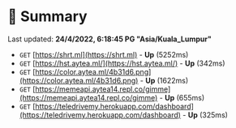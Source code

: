 # 📖 Summary
Last updated: **24/4/2022, 6:18:45 PG "Asia/Kuala_Lumpur"**

- `GET` [https://shrt.ml](https://shrt.ml) - **Up** (5252ms)
- `GET` [https://hst.aytea.ml/](https://hst.aytea.ml/) - **Up** (342ms)
- `GET` [https://color.aytea.ml/4b31d6.png](https://color.aytea.ml/4b31d6.png) - **Up** (1622ms)
- `GET` [https://memeapi.aytea14.repl.co/gimme](https://memeapi.aytea14.repl.co/gimme) - **Up** (655ms)
- `GET` [https://teledrivemy.herokuapp.com/dashboard](https://teledrivemy.herokuapp.com/dashboard) - **Up** (325ms)
